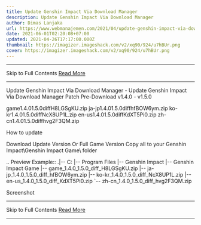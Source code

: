 ```yaml
---
title: Update Genshin Impact Via Download Manager
description: Update Genshin Impact Via Download Manager
author: Dimas Lanjaka
url: https://www.webmanajemen.com/2021/04/update-genshin-impact-via-download.html
date: 2021-06-01T02:20:08+07:00
updated: 2021-04-26T17:17:00.000Z
thumbnail: https://imagizer.imageshack.com/v2/xq90/924/u7hBUr.png
cover: https://imagizer.imageshack.com/v2/xq90/924/u7hBUr.png
---
```


<hr/> Skip to Full Contents <a href="https://www.webmanajemen.com/2021/04/update-genshin-impact-via-download.html" rel="follow" class="button" id="read-more">Read More</a> <hr/> Update Genshin Impact Via Download Manager - Update Genshin Impact Via Download Manager Patch Pre-Download v1.4.0 - v1.5.0

game1.4.01.5.0diffH8LGSgKU.zip
ja-jp1.4.01.5.0diffhfBOW6ym.zip
ko-kr1.4.01.5.0diffNcX8UP1L.zip
en-us1.4.01.5.0diffKdXT5Pi0.zip
zh-cn1.4.01.5.0diffhvg2F3QM.zip

How to update

Download Update Version Or Full Game Version
Copy all to your Genshin Impact\Genshin Impact Game\ folder

.. Preview Example::
.|-- C:
    |-- Program Files
        |-- Genshin Impact
            |-- Genshin Impact Game
                |-- game_1.4.0_1.5.0_diff_H8LGSgKU.zip
                |-- ja-jp_1.4.0_1.5.0_diff_hfBOW6ym.zip
                |-- ko-kr_1.4.0_1.5.0_diff_NcX8UP1L.zip
                |-- en-us_1.4.0_1.5.0_diff_KdXT5Pi0.zip
                `-- zh-cn_1.4.0_1.5.0_diff_hvg2F3QM.zip

Screenshot <hr/> Skip to Full Contents <a href="https://www.webmanajemen.com/2021/04/update-genshin-impact-via-download.html" rel="follow" class="button" id="read-more">Read More</a> <hr/>